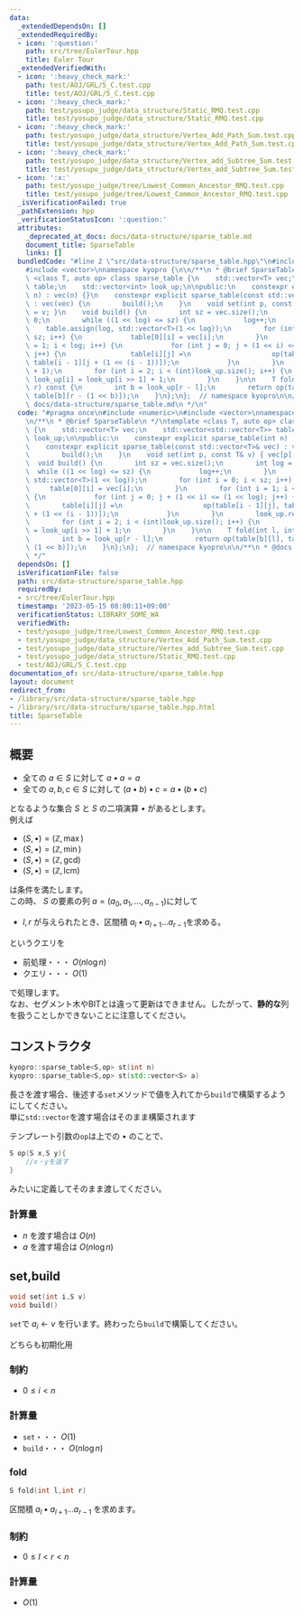 ```yaml
---
data:
  _extendedDependsOn: []
  _extendedRequiredBy:
  - icon: ':question:'
    path: src/tree/EulerTour.hpp
    title: Euler Tour
  _extendedVerifiedWith:
  - icon: ':heavy_check_mark:'
    path: test/AOJ/GRL/5_C.test.cpp
    title: test/AOJ/GRL/5_C.test.cpp
  - icon: ':heavy_check_mark:'
    path: test/yosupo_judge/data_structure/Static_RMQ.test.cpp
    title: test/yosupo_judge/data_structure/Static_RMQ.test.cpp
  - icon: ':heavy_check_mark:'
    path: test/yosupo_judge/data_structure/Vertex_Add_Path_Sum.test.cpp
    title: test/yosupo_judge/data_structure/Vertex_Add_Path_Sum.test.cpp
  - icon: ':heavy_check_mark:'
    path: test/yosupo_judge/data_structure/Vertex_add_Subtree_Sum.test.cpp
    title: test/yosupo_judge/data_structure/Vertex_add_Subtree_Sum.test.cpp
  - icon: ':x:'
    path: test/yosupo_judge/tree/Lowest_Common_Ancestor_RMQ.test.cpp
    title: test/yosupo_judge/tree/Lowest_Common_Ancestor_RMQ.test.cpp
  _isVerificationFailed: true
  _pathExtension: hpp
  _verificationStatusIcon: ':question:'
  attributes:
    _deprecated_at_docs: docs/data-structure/sparse_table.md
    document_title: SparseTable
    links: []
  bundledCode: "#line 2 \"src/data-structure/sparse_table.hpp\"\n#include <numeric>\n\
    #include <vector>\nnamespace kyopro {\n\n/**\n * @brief SparseTable\n */\ntemplate\
    \ <class T, auto op> class sparse_table {\n    std::vector<T> vec;\n    std::vector<std::vector<T>>\
    \ table;\n    std::vector<int> look_up;\n\npublic:\n    constexpr explicit sparse_table(int\
    \ n) : vec(n) {}\n    constexpr explicit sparse_table(const std::vector<T>& vec)\
    \ : vec(vec) {\n        build();\n    }\n    void set(int p, const T& v) { vec[p]\
    \ = v; }\n    void build() {\n        int sz = vec.size();\n        int log =\
    \ 0;\n        while ((1 << log) <= sz) {\n            log++;\n        }\n    \
    \    table.assign(log, std::vector<T>(1 << log));\n        for (int i = 0; i <\
    \ sz; i++) {\n            table[0][i] = vec[i];\n        }\n        for (int i\
    \ = 1; i < log; i++) {\n            for (int j = 0; j + (1 << i) <= (1 << log);\
    \ j++) {\n                table[i][j] =\n                    op(table[i - 1][j],\
    \ table[i - 1][j + (1 << (i - 1))]);\n            }\n        }\n        look_up.resize(sz\
    \ + 1);\n        for (int i = 2; i < (int)look_up.size(); i++) {\n           \
    \ look_up[i] = look_up[i >> 1] + 1;\n        }\n    }\n\n    T fold(int l, int\
    \ r) const {\n        int b = look_up[r - l];\n        return op(table[b][l],\
    \ table[b][r - (1 << b)]);\n    }\n};\n};  // namespace kyopro\n\n/**\n * @docs\
    \ docs/data-structure/sparse_table.md\n */\n"
  code: "#pragma once\n#include <numeric>\n#include <vector>\nnamespace kyopro {\n\
    \n/**\n * @brief SparseTable\n */\ntemplate <class T, auto op> class sparse_table\
    \ {\n    std::vector<T> vec;\n    std::vector<std::vector<T>> table;\n    std::vector<int>\
    \ look_up;\n\npublic:\n    constexpr explicit sparse_table(int n) : vec(n) {}\n\
    \    constexpr explicit sparse_table(const std::vector<T>& vec) : vec(vec) {\n\
    \        build();\n    }\n    void set(int p, const T& v) { vec[p] = v; }\n  \
    \  void build() {\n        int sz = vec.size();\n        int log = 0;\n      \
    \  while ((1 << log) <= sz) {\n            log++;\n        }\n        table.assign(log,\
    \ std::vector<T>(1 << log));\n        for (int i = 0; i < sz; i++) {\n       \
    \     table[0][i] = vec[i];\n        }\n        for (int i = 1; i < log; i++)\
    \ {\n            for (int j = 0; j + (1 << i) <= (1 << log); j++) {\n        \
    \        table[i][j] =\n                    op(table[i - 1][j], table[i - 1][j\
    \ + (1 << (i - 1))]);\n            }\n        }\n        look_up.resize(sz + 1);\n\
    \        for (int i = 2; i < (int)look_up.size(); i++) {\n            look_up[i]\
    \ = look_up[i >> 1] + 1;\n        }\n    }\n\n    T fold(int l, int r) const {\n\
    \        int b = look_up[r - l];\n        return op(table[b][l], table[b][r -\
    \ (1 << b)]);\n    }\n};\n};  // namespace kyopro\n\n/**\n * @docs docs/data-structure/sparse_table.md\n\
    \ */"
  dependsOn: []
  isVerificationFile: false
  path: src/data-structure/sparse_table.hpp
  requiredBy:
  - src/tree/EulerTour.hpp
  timestamp: '2023-05-15 08:00:11+09:00'
  verificationStatus: LIBRARY_SOME_WA
  verifiedWith:
  - test/yosupo_judge/tree/Lowest_Common_Ancestor_RMQ.test.cpp
  - test/yosupo_judge/data_structure/Vertex_Add_Path_Sum.test.cpp
  - test/yosupo_judge/data_structure/Vertex_add_Subtree_Sum.test.cpp
  - test/yosupo_judge/data_structure/Static_RMQ.test.cpp
  - test/AOJ/GRL/5_C.test.cpp
documentation_of: src/data-structure/sparse_table.hpp
layout: document
redirect_from:
- /library/src/data-structure/sparse_table.hpp
- /library/src/data-structure/sparse_table.hpp.html
title: SparseTable
---
```

## 概要

- 全ての $a\in S$ に対して $a \bullet a=a$
- 全ての $a,b,c\in S$ に対して $(a\bullet b)\bullet c=a\bullet(b\bullet c)$

となるような集合 $S$ と $S$ の二項演算 $\bullet$ があるとします。\
例えば

- $(S,\bullet)=(\mathbb{Z},\max)$
- $(S,\bullet)=(\mathbb{Z},\min)$
- $(S,\bullet)=(\mathbb{Z},\text{gcd})$
- $(S,\bullet)=(\mathbb{Z},\text{lcm})$

は条件を満たします。\
この時、 $S$ の要素の列 $a=(a_0,a_1,\dots,a_{n-1})$に対して

- $l,r$ が与えられたとき、区間積 $a_l\bullet a_{l+1} \dots a_{r-1}$を求める。

というクエリを

- 前処理・・・ $O(n\log n)$
- クエリ・・・ $O(1)$

で処理します。\
なお、セグメント木やBITとは違って更新はできません。したがって、**静的な**列を扱うことしかできないことに注意してください。

## コンストラクタ

```cpp
kyopro::sparse_table<S,op> st(int n)
kyopro::sparse_table<S,op> st(std::vector<S> a)
```

長さを渡す場合、後述する`set`メソッドで値を入れてから`build`で構築するようにしてください。\
単に`std::vector`を渡す場合はそのまま構築されます

テンプレート引数の`op`は上での $\bullet$ のことで、

```cpp
S op(S x,S y){
    //x・yを返す
}
```

みたいに定義してそのまま渡してください。

### 計算量

- $n$ を渡す場合は $O(n)$
- $a$ を渡す場合は $O(n\log n)$

## set,build

```cpp
void set(int i,S v)
void build()
```

`set`で $a_i\leftarrow v$ を行います。終わったら`build`で構築してください。

どちらも初期化用

### 制約

- $0 \leq i \lt n$

### 計算量

- `set`・・・ $O(1)$
- `build`・・・ $O(n\log n)$

### fold

```cpp
S fold(int l,int r)
```

区間積 $a_l \bullet a_{l+1} \dots a_{r-1}$ を求めます。

### 制約

- $0 \leq l \lt r \lt n$

### 計算量

- $O(1)$
